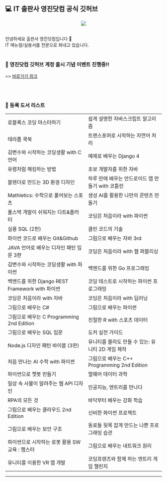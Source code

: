 ## 💻 IT 출판사 영진닷컴 공식 깃허브
<p align="center"><img src="https://github.com/user-attachments/assets/d75411e7-9c25-47d7-8404-5e6184977796"></p>
</br>
안녕하세요 출판사 영진닷컴입니다 👋  </br>
IT 메뉴얼/실용서를 전문으로 펴내고 있습니다. 

</br>
</br>

### 🚀 영진닷컴 깃허브 계정 출시 기념 이벤트 진행중!!
=> [바로가기 링크](https://x.com/ydot2/status/1856935949177163960)

</br>
</br>

### 🌱 등록 도서 리스트
| | |
| --- | --- |
| 로블록스 코딩 마스터하기 | 쉽게 설명한 자바스크립트 알고리즘 |
| 테라폼 쿡북 | 트랜스포머로 시작하는 자연어 처리 |
| 김변수와 시작하는 코딩생활 with C언어 | 예제로 배우는 Django 4 |
| 유령처럼 해킹하는 방법 | 초보 개발자를 위한 자바 |
| 블렌더로 만드는 3D 환경 디자인 | 하루 만에 배우는 안드로이드 앱 만들기 with 코틀린 |
| Mathletics: 수학으로 풀어보는 스포츠 | 생성 AI를 활용한 나만의 콘텐츠 만들기 |
| 풀스택 개발이 쉬워지는 다트&플러터 | 코딩은 처음이라 with 파이썬 |
| 실용 SQL (2판) | 클린 코드의 기술 |
| 파이썬 코드로 배우는 Git&Github | 그림으로 배우는 자바 3rd |
| JAVA 언어로 배우는 디자인 패턴 입문 3판 | 코딩은 처음이라 with 웹 퍼블리싱 |
| 김변수와 시작하는 코딩생활 with 파이썬 | 백엔드를 위한 Go 프로그래밍 |
| 백엔드를 위한 Django REST Framework with 파이썬 | 코딩 테스트로 시작하는 파이썬 프로그래밍 |
| 코딩은 처음이라 with 자바 | 코딩은 처음이라 with 딥러닝 |
| 그림으로 배우는 C# | 그림으로 배우는 파이썬 |
| 그림으로 배우는 C Programming 2nd Edition | 친절한 R with 스포츠 데이터 |
| 그림으로 배우는 SQL 입문 | 도커 실전 가이드 |
| Node.js 디자인 패턴 바이블 (3판) | 유니티를 몰라도 만들 수 있는: 유니티 2D 게임 제작 |
| 처음 만나는 AI 수학 with 파이썬 | 그림으로 배우는 C++ Programming 2nd Edition |
| 파이썬으로 챗봇 만들기 | 멀웨어 데이터 과학 |
| 일상 속 사물이 알려주는 웹 API 디자인 | 인공지능, 엔트리를 만나다 |
| RPA의 모든 것 | 바닥부터 배우는 강화 학습 |
| 그림으로 배우는 클라우드 2nd Edition | 신비한 파이썬 프로젝트 |
| 그림으로 배우는 보안 구조 | 동료들 뒷목 잡게 만드는 나쁜 프로그래밍 습관 |
| 파이썬으로 시작하는 로봇 활용 SW 교육 : 햄스터 | 그림으로 배우는 네트워크 원리 |
| 유니티를 이용한 VR 앱 개발 | 코딩프렌즈와 함께 하는 엔트리 게임 챌린지 |

---
